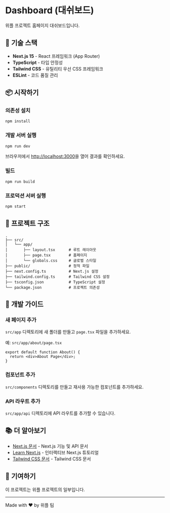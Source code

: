 # Dashboard (대쉬보드)

위플 프로젝트 홈페이지 대쉬보드입니다.

## 🚀 기술 스택

- **Next.js 15** - React 프레임워크 (App Router)
- **TypeScript** - 타입 안정성
- **Tailwind CSS** - 유틸리티 우선 CSS 프레임워크
- **ESLint** - 코드 품질 관리

## 📦 시작하기

### 의존성 설치

```bash
npm install
```

### 개발 서버 실행

```bash
npm run dev
```

브라우저에서 [http://localhost:3000](http://localhost:3000)을 열어 결과를 확인하세요.

### 빌드

```bash
npm run build
```

### 프로덕션 서버 실행

```bash
npm start
```

## 📁 프로젝트 구조

```
.
├── src/
│   └── app/
│       ├── layout.tsx      # 루트 레이아웃
│       ├── page.tsx        # 홈페이지
│       └── globals.css     # 글로벌 스타일
├── public/                 # 정적 파일
├── next.config.ts          # Next.js 설정
├── tailwind.config.ts      # Tailwind CSS 설정
├── tsconfig.json           # TypeScript 설정
└── package.json            # 프로젝트 의존성
```

## 🔧 개발 가이드

### 새 페이지 추가

`src/app` 디렉토리에 새 폴더를 만들고 `page.tsx` 파일을 추가하세요.

예: `src/app/about/page.tsx`

```tsx
export default function About() {
  return <div>About Page</div>;
}
```

### 컴포넌트 추가

`src/components` 디렉토리를 만들고 재사용 가능한 컴포넌트를 추가하세요.

### API 라우트 추가

`src/app/api` 디렉토리에 API 라우트를 추가할 수 있습니다.

## 📚 더 알아보기

- [Next.js 문서](https://nextjs.org/docs) - Next.js 기능 및 API 문서
- [Learn Next.js](https://nextjs.org/learn) - 인터랙티브 Next.js 튜토리얼
- [Tailwind CSS 문서](https://tailwindcss.com/docs) - Tailwind CSS 문서

## 🤝 기여하기

이 프로젝트는 위플 프로젝트의 일부입니다.

---

Made with ❤️ by 위플 팀

